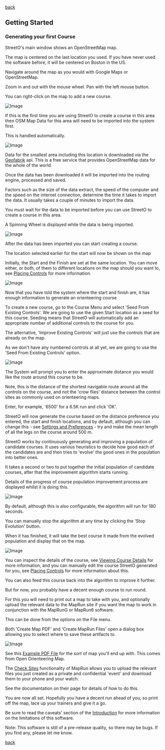 [back](./index.md)

## Getting Started

### Generating your first Course

StreetO's main window shows an OpenStreetMap map.

The map is centered on the last location you used. If you have never used the software before, it will be centered on
Boston in the US.

Navigate around the map as you would with Google Maps or OpenStreetMap.

Zoom in and out with the mouse wheel. Pan with the left mouse button.

You can right-click on the map to add a new course.

![Image](./doc/setstart.png)

If this is the first time you are using StreetO to create a course in this area then OSM Map Data for this area will
need to be imported into the system first.

This is handled automatically.

![Image](./doc/loadmapdata.png)

Data for the smallest area including this location is downloaded via
the [Geofabrik](https://download.geofabrik.de/index.html) api. This is a free service that provides OpenStreetMap data
for the whole of the world.

Once the data has been downloaded it will be imported into the routing engine, processed and saved.

Factors such as the size of the data extract, the speed of the computer and the speed on the internet connection,
determine the time it takes to import the data. It usually takes a couple of minutes to import the data.

You must wait for the data to be imported before you can use StreetO to create a course in this area.

A Spinning Wheel is displayed while the data is being imported.

![Image](./doc/spinner.png)

After the data has been imported you can start creating a course.

The location selected earlier for the start will now be shown on the map

Initially, the Start and the Finish are set at the same location. You can move either, or both, of them to different
locations on the map should you want to, see [Placing Controls](./PlacingControls.md) for more information.

![Image](./doc/startfinish.png)

Now that you have told the system where the start and finish are, it has enough information to generate an orienteering
course

To create a new course, go to the Course Menu and select 'Seed From Existing Controls'. We are going to use the given
Start location as a seed for this course. Seeding means that StreetO will automatically add an appropriate number of
additional controls to the course for you.

The alternative, 'Improve Existing Controls' will just use the controls that are already on the map.

As we don't have any numbered controls at all yet, we are going to use the 'Seed From Existing Controls' option.

![Image](./doc/courseseed.png)

The System will prompt you to enter the approximate distance you would like the route around this course to be.

Note, this is the distance of the shortest navigable route around all the controls on the course, and not the 'crow
flies' distance between the control sites as commonly used on orienteering maps.

Enter, for example, '6500' for a 6.5K run and click 'OK'.

StreetO will now generate the course based on the distance preference you entered, the start and finish locations, and
by default, although you can change this - see [Settings and Preferences](./SettingsAndPreferences.md) - try and make
the mean length of all the legs on the course around 500 m.

StreetO works by continuously generating and improving a population of candidate courses. It uses various heuristics to
decide how good each of the candidates are and then tries to 'evolve' the good ones in the population into better ones.

It takes a second or two to put together the initial population of candidate courses, after that the improvement
algorithm starts running.

Details of the progress of course population improvement process are displayed whilst it is doing this.

![Image](./doc/evolution.png)

By default, although this is also configurable, the algorithm will run for 180 seconds.

You can manually stop the algorithm at any time by clicking the 'Stop Evolution' button.

When it has finished, it will take the best course it made from the evolved population and display that on the map.

![Image](./doc/showingcourse.png)

You can inspect the details of the course, see [Viewing Course Details](./ViewCourseDetails.md) for more information,
and you can manually edit the course StreetO generated for you, see [Placing Controls](./PlacingControls.md) for more
information about this.

You can also feed this course back into the algorithm to improve it further.

But for now, you probably have a decent enough course to run round.

For this you will need to print out a map to take with you, and optionally upload the relevant data to the MapRun site
if you want the map to work in conjunction with the MapRunG or MapRun6 software.

This can be done from the options on the File menu.

Both 'Create Map PDF' and 'Create MapRun Files' open a dialog box allowing you to select where to save these artifacts
to.

![Image](./doc/getpdf.png)

See this [Example PDF File](./doc/streeto.pdf) for the sort of map you'll end up with. This comes from Open Orienteering
Map.

The [Check Sites](https://console.maprun.net/#/check_sites_create) functionality of MapRun allows you to upload the
relevant files you just created as a private and confidential 'event' and download them to your phone and your watch.

See the documentation on their page for details of how to do this.

You are now all set. Hopefully you have a decent run ahead of you, so print off the map, lace up your trainers and give
it a go.

Be sure to read the caveats' section of the [Introduction](./Introduction.md#constraints-limitations-etc) for more information on the limitations of this software.

Note: This software is still of a pre-release quality, so there may be bugs. If you find any, please let me know.


[back](./index.md)

  